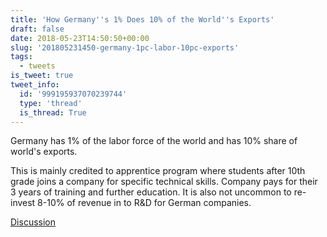 ```yaml
---
title: 'How Germany''s 1% Does 10% of the World''s Exports'
draft: false
date: 2018-05-23T14:50:50+00:00
slug: '201805231450-germany-1pc-labor-10pc-exports'
tags:
  - tweets
is_tweet: true
tweet_info:
  id: '999195937070239744'
  type: 'thread'
  is_thread: True
---
```




Germany has 1% of the labor force of the world and has 10% share of world's exports.

This is mainly credited to apprentice program where students after 10th grade joins a company for specific technical skills. Company pays for their 3 years of training and further education. It is also not uncommon to re-invest 8-10% of revenue in to R&amp;D for German companies.

[Discussion](https://x.com/sytelus/status/999195937070239744)
